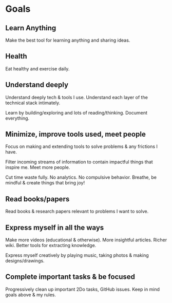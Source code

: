 # Goals

## Learn Anything

Make the best tool for learning anything and sharing ideas.

## Health

Eat healthy and exercise daily.

## Understand deeply

Understand deeply tech & tools I use. Understand each layer of the technical stack intimately.

Learn by building/exploring and lots of reading/thinking. Document everything.

## Minimize, improve tools used, meet people

Focus on making and extending tools to solve problems & any frictions I have.

Filter incoming streams of information to contain impactful things that inspire me. Meet more people.

Cut time waste fully. No analytics. No compulsive behavior. Breathe, be mindful & create things that bring joy!

## Read books/papers

Read books & research papers relevant to problems I want to solve.

## Express myself in all the ways

Make more videos (educational & otherwise). More insightful articles. Richer wiki. Better tools for extracting knowledge.

Express myself creatively by playing music, taking photos & making designs/drawings.

## Complete important tasks & be focused

Progressively clean up important 2Do tasks, GitHub issues. Keep in mind goals above & my rules.

